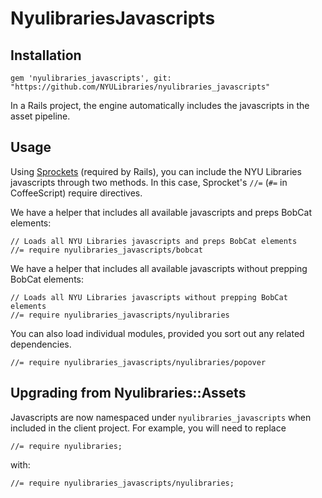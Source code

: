 # NyulibrariesJavascripts

## Installation

```
gem 'nyulibraries_javascripts', git: "https://github.com/NYULibraries/nyulibraries_javascripts"
```

In a Rails project, the engine automatically includes the javascripts in the asset pipeline.

## Usage

Using [Sprockets](https://github.com/sstephenson/sprockets) (required by Rails), you can include the NYU Libraries javascripts through two methods.
In this case, Sprocket's `//=` (`#=` in CoffeeScript) require directives.

We have a helper that includes all available javascripts and preps BobCat elements:

```
// Loads all NYU Libraries javascripts and preps BobCat elements
//= require nyulibraries_javascripts/bobcat
```

We have a helper that includes all available javascripts without prepping BobCat elements:

```
// Loads all NYU Libraries javascripts without prepping BobCat elements
//= require nyulibraries_javascripts/nyulibraries
```

You can also load individual modules, provided you sort out any related dependencies.

```
//= require nyulibraries_javascripts/nyulibraries/popover
```

## Upgrading from Nyulibraries::Assets

Javascripts are now namespaced under `nyulibraries_javascripts` when included in the client project. For example, you will need to replace

```
//= require nyulibraries;
```

with:

```
//= require nyulibraries_javascripts/nyulibraries;
```
